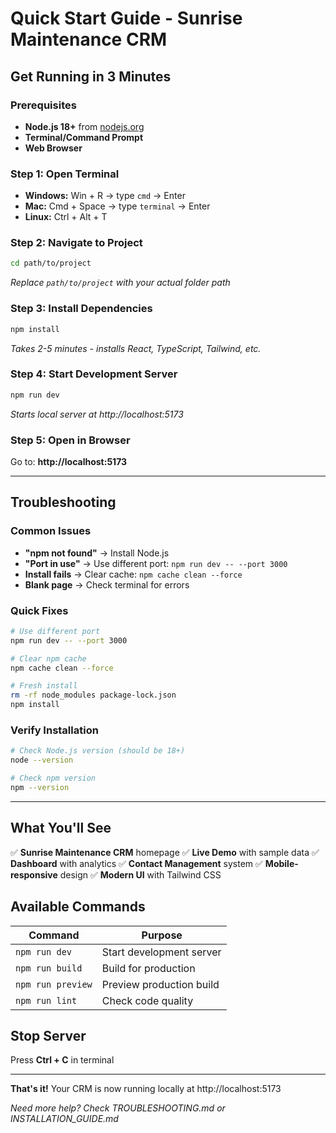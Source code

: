 # Quick Start Guide - Sunrise Maintenance CRM

## Get Running in 3 Minutes

### Prerequisites
- **Node.js 18+** from [nodejs.org](https://nodejs.org)
- **Terminal/Command Prompt**
- **Web Browser**

### Step 1: Open Terminal
- **Windows:** Win + R → type `cmd` → Enter
- **Mac:** Cmd + Space → type `terminal` → Enter  
- **Linux:** Ctrl + Alt + T

### Step 2: Navigate to Project
```bash
cd path/to/project
```
*Replace `path/to/project` with your actual folder path*

### Step 3: Install Dependencies
```bash
npm install
```
*Takes 2-5 minutes - installs React, TypeScript, Tailwind, etc.*

### Step 4: Start Development Server
```bash
npm run dev
```
*Starts local server at http://localhost:5173*

### Step 5: Open in Browser
Go to: **http://localhost:5173**

---

## Troubleshooting

### Common Issues
- **"npm not found"** → Install Node.js
- **"Port in use"** → Use different port: `npm run dev -- --port 3000`
- **Install fails** → Clear cache: `npm cache clean --force`
- **Blank page** → Check terminal for errors

### Quick Fixes
```bash
# Use different port
npm run dev -- --port 3000

# Clear npm cache
npm cache clean --force

# Fresh install
rm -rf node_modules package-lock.json
npm install
```

### Verify Installation
```bash
# Check Node.js version (should be 18+)
node --version

# Check npm version
npm --version
```

---

## What You'll See

✅ **Sunrise Maintenance CRM** homepage
✅ **Live Demo** with sample data
✅ **Dashboard** with analytics
✅ **Contact Management** system
✅ **Mobile-responsive** design
✅ **Modern UI** with Tailwind CSS

## Available Commands

| Command | Purpose |
|---------|--------|
| `npm run dev` | Start development server |
| `npm run build` | Build for production |
| `npm run preview` | Preview production build |
| `npm run lint` | Check code quality |

## Stop Server
Press **Ctrl + C** in terminal

---

**That's it!** Your CRM is now running locally at http://localhost:5173

*Need more help? Check TROUBLESHOOTING.md or INSTALLATION_GUIDE.md*